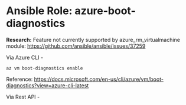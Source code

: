 # Ansible Role: azure-boot-diagnostics

**Research:** Feature not currently supported by azure_rm_virtualmachine module:
https://github.com/ansible/ansible/issues/37259

  Via Azure CLI -

  `az vm boot-diagnostics enable`

  Reference: https://docs.microsoft.com/en-us/cli/azure/vm/boot-diagnostics?view=azure-cli-latest

  Via Rest API -
